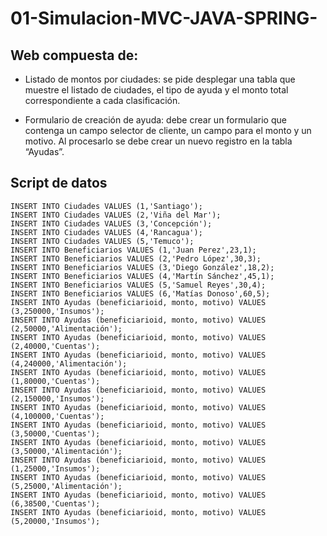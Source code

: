# 01-Simulacion-MVC-JAVA-SPRING-

## Web compuesta de: 
* Listado de montos por ciudades: se pide desplegar una tabla que muestre el listado de
ciudades, el tipo de ayuda y el monto total correspondiente a cada clasificación. 

* Formulario de creación de ayuda: debe crear un formulario que contenga un campo
selector de cliente, un campo para el monto y un motivo. Al procesarlo se debe crear un
nuevo registro en la tabla “Ayudas”. 

## Script de datos
```
INSERT INTO Ciudades VALUES (1,'Santiago');
INSERT INTO Ciudades VALUES (2,'Viña del Mar');
INSERT INTO Ciudades VALUES (3,'Concepción');
INSERT INTO Ciudades VALUES (4,'Rancagua');
INSERT INTO Ciudades VALUES (5,'Temuco');
INSERT INTO Beneficiarios VALUES (1,'Juan Perez',23,1);
INSERT INTO Beneficiarios VALUES (2,'Pedro López',30,3);
INSERT INTO Beneficiarios VALUES (3,'Diego González',18,2);
INSERT INTO Beneficiarios VALUES (4,'Martín Sánchez',45,1);
INSERT INTO Beneficiarios VALUES (5,'Samuel Reyes',30,4);
INSERT INTO Beneficiarios VALUES (6,'Matías Donoso',60,5);
INSERT INTO Ayudas (beneficiarioid, monto, motivo) VALUES
(3,250000,'Insumos');
INSERT INTO Ayudas (beneficiarioid, monto, motivo) VALUES
(2,50000,'Alimentación');
INSERT INTO Ayudas (beneficiarioid, monto, motivo) VALUES
(2,40000,'Cuentas');
INSERT INTO Ayudas (beneficiarioid, monto, motivo) VALUES
(4,240000,'Alimentación');
INSERT INTO Ayudas (beneficiarioid, monto, motivo) VALUES
(1,80000,'Cuentas');
INSERT INTO Ayudas (beneficiarioid, monto, motivo) VALUES
(2,150000,'Insumos');
INSERT INTO Ayudas (beneficiarioid, monto, motivo) VALUES
(4,100000,'Cuentas');
INSERT INTO Ayudas (beneficiarioid, monto, motivo) VALUES
(3,50000,'Cuentas');
INSERT INTO Ayudas (beneficiarioid, monto, motivo) VALUES
(3,50000,'Alimentación');
INSERT INTO Ayudas (beneficiarioid, monto, motivo) VALUES
(1,25000,'Insumos');
INSERT INTO Ayudas (beneficiarioid, monto, motivo) VALUES
(5,25000,'Alimentación');
INSERT INTO Ayudas (beneficiarioid, monto, motivo) VALUES
(6,38500,'Cuentas');
INSERT INTO Ayudas (beneficiarioid, monto, motivo) VALUES
(5,20000,'Insumos');
```





